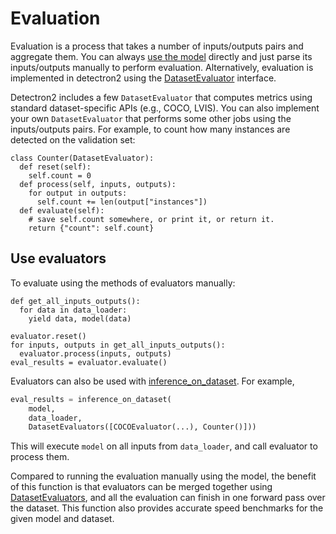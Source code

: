 
# Evaluation

Evaluation is a process that takes a number of inputs/outputs pairs and aggregate them.
You can always [use the model](./models.md) directly and just parse its inputs/outputs manually to perform
evaluation.
Alternatively, evaluation is implemented in detectron2 using the [DatasetEvaluator](../modules/evaluation.html#detectron2.evaluation.DatasetEvaluator)
interface.

Detectron2 includes a few `DatasetEvaluator` that computes metrics using standard dataset-specific
APIs (e.g., COCO, LVIS).
You can also implement your own `DatasetEvaluator` that performs some other jobs
using the inputs/outputs pairs.
For example, to count how many instances are detected on the validation set:

```
class Counter(DatasetEvaluator):
  def reset(self):
    self.count = 0
  def process(self, inputs, outputs):
    for output in outputs:
      self.count += len(output["instances"])
  def evaluate(self):
    # save self.count somewhere, or print it, or return it.
    return {"count": self.count}
```

## Use evaluators

To evaluate using the methods of evaluators manually:
```
def get_all_inputs_outputs():
  for data in data_loader:
    yield data, model(data)

evaluator.reset()
for inputs, outputs in get_all_inputs_outputs():
  evaluator.process(inputs, outputs)
eval_results = evaluator.evaluate()
```

Evaluators can also be used with [inference_on_dataset](../modules/evaluation.html#detectron2.evaluation.inference_on_dataset).
For example,

```python
eval_results = inference_on_dataset(
    model,
    data_loader,
    DatasetEvaluators([COCOEvaluator(...), Counter()]))
```
This will execute `model` on all inputs from `data_loader`, and call evaluator to process them.

Compared to running the evaluation manually using the model, the benefit of this function is that
evaluators can be merged together using [DatasetEvaluators](../modules/evaluation.html#detectron2.evaluation.DatasetEvaluators),
and all the evaluation can finish in one forward pass over the dataset.
This function also provides accurate speed benchmarks for the given model and dataset.

